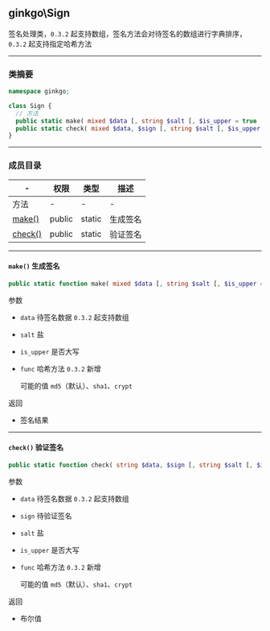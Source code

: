 ## ginkgo\Sign

签名处理类，`0.3.2` 起支持数组，签名方法会对待签名的数组进行字典排序，`0.3.2` 起支持指定哈希方法

----------

### 类摘要

```php
namespace ginkgo;

class Sign {
  // 方法
  public static make( mixed $data [, string $salt [, $is_upper = true [, $func = '' ]]] ) : string
  public static check( mixed $data, $sign [, string $salt [, $is_upper = true [, $func = '' ]]] ) : bool
}
```

----------

### 成员目录

| - | 权限 | 类型 | 描述 |
| - | - | - | - |
| 方法 | - | - | - |
| [make()](#make()) | public | static | 生成签名 |
| [check()](#check()) | public | static | 验证签名 |

----------

<span id="make()"></span>

#### `make()` 生成签名

``` php
public static function make( mixed $data [, string $salt [, $is_upper = true [, $func = '' ]]] ) : string
```

参数

* `data` 待签名数据 `0.3.2` 起支持数组
* `salt` 盐
* `is_upper` 是否大写
* `func` 哈希方法 `0.3.2` 新增

  可能的值 `md5`（默认）、`sha1`、`crypt`

返回

* 签名结果

----------

<span id="check()"></span>

#### `check()` 验证签名

``` php
public static function check( string $data, $sign [, string $salt [, $is_upper = true [, $func = '' ]]] ) : bool
```

参数

* `data` 待签名数据 `0.3.2` 起支持数组
* `sign` 待验证签名
* `salt` 盐
* `is_upper` 是否大写
* `func` 哈希方法 `0.3.2` 新增

  可能的值 `md5`（默认）、`sha1`、`crypt`

返回

* 布尔值
